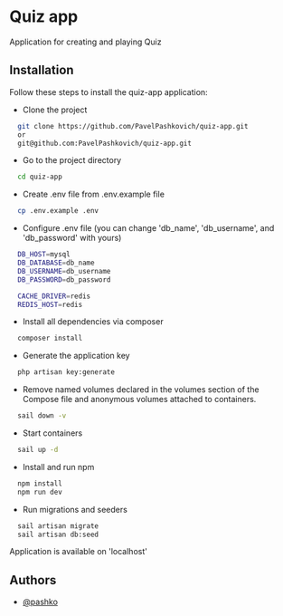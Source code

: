 
# Quiz app

Application for creating and playing Quiz


## Installation

Follow these steps to install the quiz-app application:

- Clone the project
```bash
  git clone https://github.com/PavelPashkovich/quiz-app.git
  or
  git@github.com:PavelPashkovich/quiz-app.git
```

- Go to the project directory
```bash
  cd quiz-app
```    

- Create .env file from .env.example file
```bash
  cp .env.example .env
```    

- Configure .env file (you can change 'db_name', 'db_username', and 'db_password' with yours)
```bash
  DB_HOST=mysql
  DB_DATABASE=db_name
  DB_USERNAME=db_username
  DB_PASSWORD=db_password

  CACHE_DRIVER=redis
  REDIS_HOST=redis
```    

- Install all dependencies via composer
```bash
  composer install
``` 

- Generate the application key
```bash
  php artisan key:generate
``` 

- Remove named volumes declared in the volumes section of the Compose file and anonymous volumes attached to containers.
```bash
  sail down -v
``` 

- Start containers
```bash
  sail up -d
``` 

- Install and run npm
```bash
  npm install
  npm run dev
```  

- Run migrations and seeders
```bash
  sail artisan migrate
  sail artisan db:seed
```  

Application is available on 'localhost'

## Authors

- [@pashko](https://github.com/PavelPashkovich)

